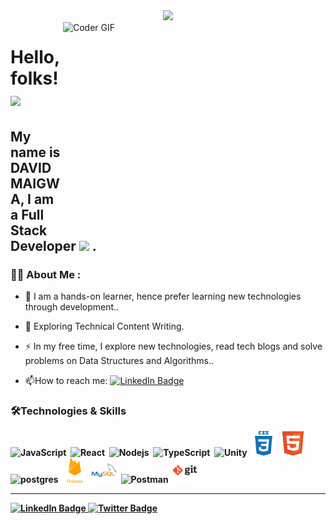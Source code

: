 <div id="header" align="center">
  <img src="https://media.giphy.com/media/nEQe5dDpke8DRD7rBk/giphy.gif" width="200"/>
</div>

<img align="right" src="https://user-images.githubusercontent.com/63905637/145709095-4f7e73cb-e52e-44fa-99a5-58a96ac4ff0c.gif" alt="Coder GIF" width="420" height="330">




# Hello, folks! <img src="https://raw.githubusercontent.com/MartinHeinz/MartinHeinz/master/wave.gif" width="30px">
My name is <b>DAVID MAIGWA</b>, I am a Full Stack Developer <img src="https://media.giphy.com/media/WUlplcMpOCEmTGBtBW/giphy.gif" width="30"> .
---

### :man_technologist: About Me :
- :telescope: I am a hands-on learner, hence prefer learning new technologies through development..

- :seedling: Exploring Technical Content Writing.

- :zap: In my free time, I explore new technologies, read tech blogs and solve problems on Data Structures and Algorithms..

- :mailbox:How to reach me: <a href="https://www.linkedin.com/in/david-maigwa-3b5391240//">
    <img src="https://img.shields.io/badge/LinkedIn-blue?style=for-the-badge&logo=linkedin&logoColor=white" alt="LinkedIn Badge"/>
  </a>




### :hammer_and_wrench:<b>Technologies & Skills<b>

<div>
  <img src="https://cdn.worldvectorlogo.com/logos/javascript-1.svg" title="JavaScript" alt="JavaScript" width="50" height="50"/>&nbsp;
  <img src="https://www.vectorlogo.zone/logos/reactjs/reactjs-ar21.svg" title="React" alt="React" width="50" height="50"/>&nbsp;
  <img src="https://www.vectorlogo.zone/logos/nodejs/nodejs-ar21.svg" title="Nodejs" alt="Nodejs" width="40" height="40"/>&nbsp;
  <img src="https://www.vectorlogo.zone/logos/typescriptlang/typescriptlang-icon.svg" title="TypeScript" alt="TypeScript" width="40" height="40"/>&nbsp;
  <img src="https://www.vectorlogo.zone/logos/unity3d/unity3d-ar21.svg" title="Unity" alt="Unity" width="40" height="40"/>&nbsp;
  <img src="https://github.com/devicons/devicon/blob/master/icons/css3/css3-plain-wordmark.svg"  title="CSS3" alt="CSS" width="40" height="40"/>&nbsp;
  <img src="https://github.com/devicons/devicon/blob/master/icons/html5/html5-original.svg" title="HTML5" alt="HTML" width="40" height="40"/>&nbsp;
  <img src="https://www.vectorlogo.zone/logos/postgresql/postgresql-ar21.svg" title="postgres" alt="postgres" width="40" height="40"/>&nbsp;
  <img src="https://github.com/devicons/devicon/blob/master/icons/firebase/firebase-plain-wordmark.svg" title="Firebase" alt="Firebase" width="40" height="40"/>&nbsp;
  <img src="https://github.com/devicons/devicon/blob/master/icons/mysql/mysql-original-wordmark.svg" title="MySQL"  alt="MySQL" width="40" height="40"/>&nbsp;
  <img src="https://www.vectorlogo.zone/logos/getpostman/getpostman-ar21.svg" title="Postman" alt="Postman" width="40" height="40"/>&nbsp;
  <img src="https://github.com/devicons/devicon/blob/master/icons/git/git-original-wordmark.svg" title="Git" **alt="Git" width="40" height="40"/>
</div>

---




<div id="badges">
  <a href="https://www.linkedin.com/in/david-maigwa-3b5391240//">
    <img src="https://img.shields.io/badge/LinkedIn-blue?style=for-the-badge&logo=linkedin&logoColor=white" alt="LinkedIn Badge"/>
  </a>
  
  <a href="https://twitter.com/MaigwaDavid">
    <img src="https://img.shields.io/badge/Twitter-blue?style=for-the-badge&logo=twitter&logoColor=white" alt="Twitter Badge"/>
  </a>

